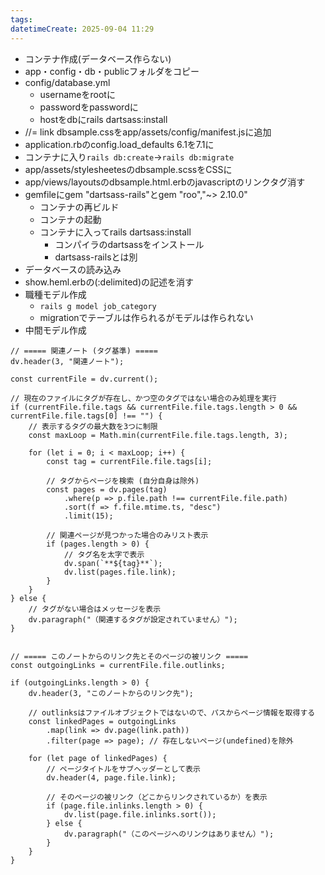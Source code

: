 ```yaml
---
tags: 
datetimeCreate: 2025-09-04 11:29
---
```

- コンテナ作成(データベース作らない)
- app・config・db・publicフォルダをコピー
- config/database.yml
	- usernameをrootに
	- passwordをpasswordに
	- hostをdbにrails dartsass:install
- //= link dbsample.cssをapp/assets/config/manifest.jsに追加
- application.rbのconfig.load_defaults 6.1を7.1に
- コンテナに入り`rails db:create`->`rails db:migrate`
- app/assets/stylesheetesのdbsample.scssをCSSに
- app/views/layoutsのdbsample.html.erbのjavascriptのリンクタグ消す
- gemfileにgem "dartsass-rails"とgem "roo","~> 2.10.0"
	- コンテナの再ビルド
	- コンテナの起動
	- コンテナに入ってrails dartsass:install
		- コンパイラのdartsassをインストール
		- dartsass-railsとは別
- データベースの読み込み
- show.heml.erbの(:delimited)の記述を消す
- 職種モデル作成
	- `rails g model job_category`
	- migrationでテーブルは作られるがモデルは作られない
- 中間モデル作成





```dataviewjs
// ===== 関連ノート (タグ基準) =====
dv.header(3, "関連ノート");

const currentFile = dv.current();

// 現在のファイルにタグが存在し、かつ空のタグではない場合のみ処理を実行
if (currentFile.file.tags && currentFile.file.tags.length > 0 && currentFile.file.tags[0] !== "") {
    // 表示するタグの最大数を3つに制限
    const maxLoop = Math.min(currentFile.file.tags.length, 3);

    for (let i = 0; i < maxLoop; i++) {
        const tag = currentFile.file.tags[i];
        
        // タグからページを検索 (自分自身は除外)
        const pages = dv.pages(tag)
            .where(p => p.file.path !== currentFile.file.path) 
            .sort(f => f.file.mtime.ts, "desc")
            .limit(15);
        
        // 関連ページが見つかった場合のみリスト表示
        if (pages.length > 0) {
            // タグ名を太字で表示
            dv.span(`**${tag}**`); 
            dv.list(pages.file.link);
        }
    }
} else {
    // タグがない場合はメッセージを表示
    dv.paragraph("（関連するタグが設定されていません）");
}


// ===== このノートからのリンク先とそのページの被リンク =====
const outgoingLinks = currentFile.file.outlinks;

if (outgoingLinks.length > 0) {
    dv.header(3, "このノートからのリンク先");
    
    // outlinksはファイルオブジェクトではないので、パスからページ情報を取得する
    const linkedPages = outgoingLinks
        .map(link => dv.page(link.path))
        .filter(page => page); // 存在しないページ(undefined)を除外

    for (let page of linkedPages) {
        // ページタイトルをサブヘッダーとして表示
        dv.header(4, page.file.link);
        
        // そのページの被リンク（どこからリンクされているか）を表示
        if (page.file.inlinks.length > 0) {
            dv.list(page.file.inlinks.sort());
        } else {
            dv.paragraph("（このページへのリンクはありません）");
        }
    }
}
```